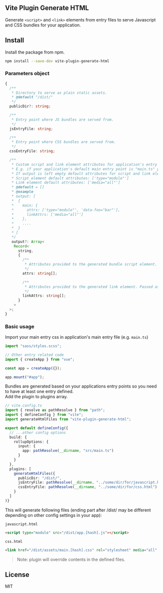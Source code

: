 ## Vite Plugin Generate HTML

Generate `<script>` and `<link>` elements from entry files to serve Javascript and CSS bundles for your application.

## Install

Install the package from npm.

```bash
npm install --save-dev vite-plugin-generate-html
```

### Parameters object

```ts
{
  /**
   * Directory to serve as plain static assets.
   * @default "/dist/"
   */
  publicDir?: string;

  /**
   * Entry point where JS bundles are served from.
   */
  jsEntryFile: string;

  /**
   * Entry point where CSS bundles are served from.
   */
  cssEntryFile: string;

  /**
   * Custom script and link element attributes for application's entry points. Entry point name must match those defined in configs.
   * E.g. if your application's default main entry point is "main.ts" you must pass "main" as an entry point name for output.
   * If output is left empty default attributes for script and link elements are used.
   * Script element default attributes: ['type="module"']
   * Link element default attributes: ['media="all"']
   * @default = []
   * @example
   * output: [
   *  {
   *    main: {
   *      attrs: ['type="module"', 'data-foo="bar"'],
   *      linkAttrs: ['media="all"']
   *    },
   *    ....
   *  }
   * ]
   */
   output?: Array<
    Record<
      string,
      {
        /**
         * Attributes provided to the generated bundle script element. Passed as an array of strings.
         */
        attrs: string[];

        /**
         * Attributes provided to the generated link element. Passed as an array of strings.
         */
        linkAttrs: string[];
      }
    >
  >;
}
```

### Basic usage

Import your main entry css in application's main entry file (e.g. `main.ts`)

```js
import "sass/styles.scss";

// Other entry related code
import { createApp } from "vue";

const app = createApp({});

app.mount("#app");
```

Bundles are generated based on your applications entry points so you need to have at least one entry defined. \
Add the plugin to plugins array.
```ts
// vite.config.ts
import { resolve as pathResolve } from "path";
import { defineConfig } from "vite";
import generateHtmlFiles from "vite-plugin-generate-html";

export default defineConfig({
  // ...other config options
  build: {
    rollupOptions: {
      input: {
        app: pathResolve(__dirname, "src/main.ts")
      }
    }
  },
  plugins: [
    generateHtmlFiles({
      publicDir: "/dist/",
      jsEntryFile: pathResolve(__dirname, "../some/dir/for/javascript.html"),
      cssEntryFile: pathResolve(__dirname, "../some/dir/for/css.html")
    }
  ]
)}
```

This will generate following files (ending part after /dist/ may be different depending on other config settings in your app):

`javascript.html`

```html
<script type="module" src="/dist/app.[hash].js"></script>
```

`css.html`

```html
<link href="/dist/assets/main.[hash].css" rel="stylesheet" media="all" />
```

> Note: plugin will override contents in the defined files.

## License

MIT
